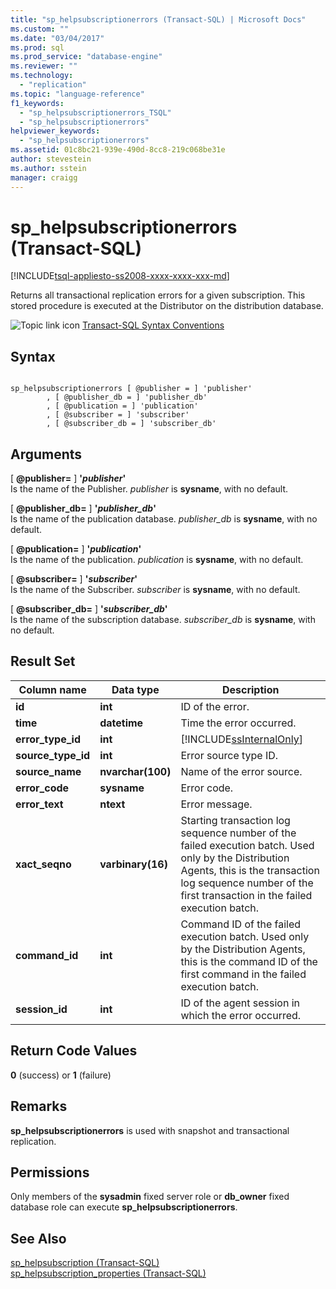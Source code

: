 ```yaml
---
title: "sp_helpsubscriptionerrors (Transact-SQL) | Microsoft Docs"
ms.custom: ""
ms.date: "03/04/2017"
ms.prod: sql
ms.prod_service: "database-engine"
ms.reviewer: ""
ms.technology: 
  - "replication"
ms.topic: "language-reference"
f1_keywords: 
  - "sp_helpsubscriptionerrors_TSQL"
  - "sp_helpsubscriptionerrors"
helpviewer_keywords: 
  - "sp_helpsubscriptionerrors"
ms.assetid: 01c8bc21-939e-490d-8cc8-219c068be31e
author: stevestein
ms.author: sstein
manager: craigg
---
```

# sp_helpsubscriptionerrors (Transact-SQL)
[!INCLUDE[tsql-appliesto-ss2008-xxxx-xxxx-xxx-md](../../includes/tsql-appliesto-ss2008-xxxx-xxxx-xxx-md.md)]

  Returns all transactional replication errors for a given subscription. This stored procedure is executed at the Distributor on the distribution database.  
  
 ![Topic link icon](../../database-engine/configure-windows/media/topic-link.gif "Topic link icon") [Transact-SQL Syntax Conventions](../../t-sql/language-elements/transact-sql-syntax-conventions-transact-sql.md)  
  
## Syntax  
  
```  
  
sp_helpsubscriptionerrors [ @publisher = ] 'publisher'  
        , [ @publisher_db = ] 'publisher_db'   
        , [ @publication = ] 'publication'   
        , [ @subscriber = ] 'subscriber'   
        , [ @subscriber_db = ] 'subscriber_db'  
```  
  
## Arguments  
 [ **@publisher=** ] **'***publisher***'**  
 Is the name of the Publisher. *publisher* is **sysname**, with no default.  
  
 [ **@publisher_db=** ] **'***publisher_db***'**  
 Is the name of the publication database. *publisher_db* is **sysname**, with no default.  
  
 [ **@publication=** ] **'***publication***'**  
 Is the name of the publication. *publication* is **sysname**, with no default.  
  
 [ **@subscriber=** ] **'***subscriber***'**  
 Is the name of the Subscriber. *subscriber* is **sysname**, with no default.  
  
 [ **@subscriber_db=** ] **'***subscriber_db***'**  
 Is the name of the subscription database. *subscriber_db* is **sysname**, with no default.  
  
## Result Set  
  
|Column name|Data type|Description|  
|-----------------|---------------|-----------------|  
|**id**|**int**|ID of the error.|  
|**time**|**datetime**|Time the error occurred.|  
|**error_type_id**|**int**|[!INCLUDE[ssInternalOnly](../../includes/ssinternalonly-md.md)]|  
|**source_type_id**|**int**|Error source type ID.|  
|**source_name**|**nvarchar(100)**|Name of the error source.|  
|**error_code**|**sysname**|Error code.|  
|**error_text**|**ntext**|Error message.|  
|**xact_seqno**|**varbinary(16)**|Starting transaction log sequence number of the failed execution batch. Used only by the Distribution Agents, this is the transaction log sequence number of the first transaction in the failed execution batch.|  
|**command_id**|**int**|Command ID of the failed execution batch. Used only by the Distribution Agents, this is the command ID of the first command in the failed execution batch.|  
|**session_id**|**int**|ID of the agent session in which the error occurred.|  
  
## Return Code Values  
 **0** (success) or **1** (failure)  
  
## Remarks  
 **sp_helpsubscriptionerrors** is used with snapshot and transactional replication.  
  
## Permissions  
 Only members of the **sysadmin** fixed server role or **db_owner** fixed database role can execute **sp_helpsubscriptionerrors**.  
  
## See Also  
 [sp_helpsubscription &#40;Transact-SQL&#41;](../../relational-databases/system-stored-procedures/sp-helpsubscription-transact-sql.md)   
 [sp_helpsubscription_properties &#40;Transact-SQL&#41;](../../relational-databases/system-stored-procedures/sp-helpsubscription-properties-transact-sql.md)  
  
  
